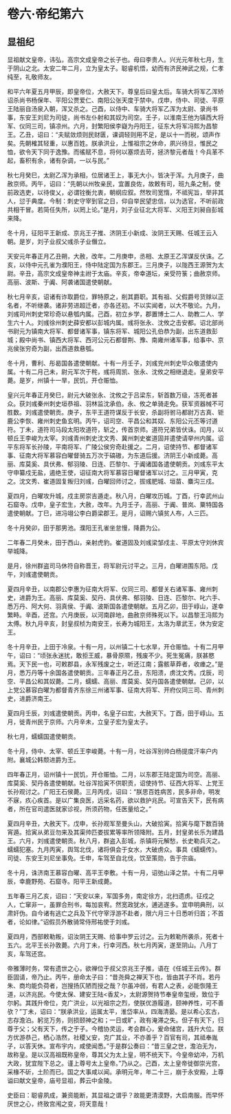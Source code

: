 # 卷六·帝纪第六

## 显祖纪

显祖献文皇帝，讳弘，高宗文成皇帝之长子也。母曰李贵人。兴光元年秋七月，生于阴山之北。太安二年二月，立为皇太子。聪睿机悟，幼而有济民神武之规，仁孝纯至，礼敬师友。

和平六年夏五月甲辰，即皇帝位，大赦天下。尊皇后曰皇太后。车骑大将军乙浑矫诏杀尚书杨保年、平阳公贾爱仁、南阳公张天度于禁中。戊申，侍中、司徒、平原王陆丽自汤泉入朝，浑又杀之。己酉，以侍中、车骑大将军乙浑为太尉、录尚书事，东安王刘尼为司徒，尚书左仆射和其奴为司空。壬子，以淮南王他为镇西大将军、仪同三司，镇凉州。六月，封繁阳侯李嶷为丹阳王，征东大将军冯熙为昌黎王。乙丑，诏曰：“夫赋敛烦则民财匮，课调轻则用不足，是以十一而税，颂声作矣。先朝榷其轻重，以惠百姓。朕承洪业，上惟祖宗之休命，夙兴待旦，惟民之恤，欲令天下同于逸豫。而徭赋不息，将何以塞烦去苛，拯济黎元者哉！今兵革不起，畜积有余，诸有杂调，一以与民。”

秋七月癸巳，太尉乙浑为承相，位居诸王上，事无大小，皆决于浑。九月庚子，曲赦京师。丙午，诏曰：“先朝以州牧亲民，宜置良佐，故敕有司，班九条之制，使前政选吏，以待俊乂，必谓铨衡允衷，朝纲应叙。然牧司宽惰，不祗宪旨，举非其人，愆于典度。今制：刺史守宰到官之日，仰自举民望忠信，以为选官，不听前政共相干冒。若简任失所，以罔上论。”是月，刘子业征北大将军、义阳王刘昶自彭城来降。

冬十月，征阳平王新成、京兆王子推、济阴王小新成、汝阴王天赐、任城王云入朝。是岁，刘子业叔父彧杀子业僭立。

天安元年春正月乙丑朔，大赦，改年。二月庚申，丞相、太原王乙浑谋反伏诛。乙亥，以侍中元孔雀为濮阳王，侍中陆定国为东郡王。三月庚子，以陇西王源贺为太尉。辛丑，高宗文成皇帝神主祔于太庙。辛亥，帝幸道坛，亲受符箓；曲赦京师。高丽、波斯、于阗、阿袭诸国遣使朝献。

秋七月辛亥，诏诸有诈取爵位，罪特原之，削其爵职。其有祖、父假爵号货赇以正名者，不听继袭。诸非劳进超迁者，亦各还初。不以实闻者，以大不敬论。九月，刘彧司州刺史常珍奇以悬瓠内属。己酉，初立乡学，郡置博士二人、助教二人、学生六十人。刘彧徐州刺史薛安都以彭城内属。彧将张永、沈攸之击安都。诏北部尚书尉元为镇南大将军、都督诸军事，镇东将军、城阳公孔伯恭为副，出东道救彭城；殿中尚书、镇西大将军、西河公元石都督荆、豫、南雍州诸军事，给事中、京兆侯张穷奇为副，出西道救悬瓠。

冬十月，曹利、彤曷国各遣使朝献。十有一月壬子，刘彧兖州刺史毕众敬遣使内属。十有二月己未，尉元军次于秺，彧将周凯、张永、沈攸之相继退走。皇弟安平薨。是岁，州镇十一旱，民饥，开仓赈恤。

皇兴元年春正月癸巳，尉元大破张永、沈攸之于吕梁东，斩首数万级，冻死者甚众。获刘彧秦州刺史垣恭祖、羽林监沈承伯。永、攸之单骑走免。获军资器械不可胜数。刘彧遣使朝贡。庚子，东平王道符谋反于长安，杀副将驸马都尉万古真、钜鹿公李恢、雍州刺史鱼玄明。丙午，诏司空、平昌公和其奴、东阳公元丕等讨道符。丁未，道符司马段太阳攻道符，斩之，传首京师。道符兄弟皆伏诛。闰月，以顿丘王李峻为太宰。刘彧青州刺史沈文秀、冀州刺史崔道固并遣使请举州内属。诏平东将军长孙陵，平南将军、广陵公侯穷奇赴援之。二月，诏使持节、都督诸军事、征南大将军慕容白曜督骑五万次于碻磝，为东道后援。济阴王小新成薨。高丽、库莫奚、具伏弗、郁羽陵、日连、匹黎尔、于阗诸国各遣使朝贡。刘彧东平太守申纂戍无盐，遏绝王使，诏征南大将军慕容日曜督诸军以讨之。三月甲寅，克之。沈文秀、崔道固复叛归刘彧，白曜回师讨之，拔彧肥城、垣苗、麋沟三戍。

夏四月，白曜攻升城，戍主房崇吉遁走。秋八月，白曜攻历城。丁酉，行幸武州山石窟寺。戊申，皇子宏生，大赦，改年。九月壬子，高丽、于阗、普岚、粟特国各遣使朝献。丁巳，进冯翊公李白爵梁郡王。是月，诏赐六镇贫人布，人三匹。

冬十月癸卯，田于那男池。濮阳王孔雀坐怠慢，降爵为公。

二年春二月癸未，田于西山，亲射虎豹。崔道固及刘彧梁邹戍主、平原太守刘休宾举城降。

是月，徐州群盗司马休符自称晋王，将军尉元讨平之。三月，白曜进围东阳。戊午，刘彧遣使朝贡。

夏四月辛丑，以南郡公李惠为征南大将军、仪同三司、都督关右诸军事、雍州刺史，进爵为王。高丽、库莫奚、契丹、具伏弗、郁羽陵、日连、匹黎尔、叱六手、悉万丹、阿大何、羽真侯、于阗、波斯国各遣使朝献。五月乙卯，田于崞山，遂幸繁畤。辛酉，还宫。六月庚辰，以河南辟地，曲赦京师殊死以下。以昌黎王冯熙为太傅。秋九月辛亥，封皇叔桢为南安王，长寿为城阳王，太洛为章武王，休为安定王。

冬十月辛丑，上田于冷泉。十有一月，以州镇二十七水旱，开仓赈恤。十有二月甲午，诏曰：“顷张永迷扰，敢拒王威，暴骨原隰，残废不少。死生冤痛，朕甚愍焉。天下民一也，可敕郡县，永军残废之士，听还江南；露骸草莽者，收瘗之。”是月，悉万丹等十余国各遣使朝贡。三年春正月乙丑，东阳溃，虏沈文秀。戊辰，司空、平昌公和其奴薨。二月，蠕蠕、高丽、库莫奚、契丹国各遣使朝献。己卯，以上党公慕容白曜为都督青齐东徐三州诸军事、征南大将军、开府仪同三司、青州刺史，进爵济南王。

夏四月壬辰，刘彧遣使朝贡。丙申，名皇子曰宏，大赦天下。丁酉，田于崞山。五月，徙青州民于京师。六月辛未，立皇子宏为皇太子。

秋七月，蠕蠕国遣使朝贡。

冬十月，侍中、太宰、顿丘王李峻薨。十有一月，吐谷浑别帅白杨提度汗率户内附。襄城公韩颓进爵为王。

四年春正月，诏州镇十一民饥，开仓赈恤。二月，以东郡王陆定国为司空。高丽、库莫奚、契丹各遣使朝献。吐谷浑拾寅不供职贡，诏使持节、征西大将军、上党王长孙观讨之。广阳王石侯薨。三月丙戌，诏曰：“朕思百姓病苦，民多非命，明发不寐，疚心疾首。是以广集良医，远采名药，欲以救护兆民。可宣告天下，民有病者，所在官司遣医就家诊视，所须药物，任医量给之。”

夏四月辛丑，大赦天下。戊申，长孙观军至曼头山，大破拾寅。拾寅与麾下数百骑宵遁。拾寅从弟豆勿来及其渠帅匹娄拔累等率所领降附。五月，封皇弟长乐为建昌王。六月，刘彧遣使朝贡。秋八月，群盗入彭城，杀镇将元解愁，长史勒兵灭之。蠕蠕犯塞。九月丙寅，舆驾北伐，诸将俱会于女水，大破虏众。事具《蠕蠕传》。司徒、东安王刘尼坐事免。壬申，车驾至自北伐，饮至策勋，告于宗庙。

冬十月，诛济南王慕容白曜、高平王李敷。十有一月，诏弛山泽之禁。十有二月甲辰，幸鹿野苑、石窟寺。阳平王新成薨。

五年春三月乙亥，诏曰：“天安以来，军国多务，南定徐方，北扫遗虏。征戍之人，亡窜非一，虽罪合刑书，每加哀宥。然宽政犹水，逋逃遂多。宜申明典刑，以肃奸伪。自今诸有逃亡之兵及下代守宰浮游不赴者，限六月三十日悉听归首；不首者，论如律。”诏假员外散骑常侍邢祐使于刘彧。

夏四月，西部敕勒叛，诏汝阴王天赐、给事中罗云讨之。云为敕勒所袭杀，死者十五六。北平王长孙敦薨。六月丁未，行幸河西。秋七月丙寅，遂至阴山。八月丁亥，车驾还宫。

帝雅薄时务，常有遗世之心，欲禅位于叔父京兆王子推，语在《任城王云传》。群臣固请，帝乃止。丙午，册命太子曰：“昔尧舜之禅天下也，皆由其子不肖。若丹朱、商均能负荷者，岂搜扬仄陋而授之哉？尔虽冲弱，有君人之表，必能恢隆王道，以济兆民。今使太保、建安王陆<香犮>，太尉源贺持节奉皇帝玺绶，致位于尔躬。其践升帝位，克广洪业，以光祖宗之烈，使朕优游履道，颐神养性，可不善欤？”丁未，诏曰：“朕承洪业，运属太平，淮岱率从，四海清晏。是以希心玄古，志存澹泊。躬览万务，则损颐神之和；一日或旷，政有淹滞之失。但子有天下，归尊于父；父有天下，传之于子。今稽协灵运，考会群心，爰命储宫，践升大位。朕方优游恭己，栖心浩然，社稷乂安，克广其业，不亦善乎？百官有司，其祗奉胤子，以答天休。宣布宇内，咸使闻悉。”于是群公奏曰：“昔三皇之世，澹泊无为，故称皇。是以汉高祖既称皇帝，尊其父为太上皇，明不统天下。今皇帝幼冲，万机大政，犹宜陛下总之。谨上尊号太上皇帝。”乃从之。己酉，太上皇帝徙御崇光宫，采椽不斫，土阶而已。国之大事咸以闻。承明元年，年二十三，崩于永安殿，上尊谥曰献文皇帝，庙号显祖，葬云中金陵。

史臣曰：聪睿夙成，兼资能断，其显祖之谓乎？故能更清漠野，大启南服。而早怀厌世之心，终致宫闱之变，将天意哉！
